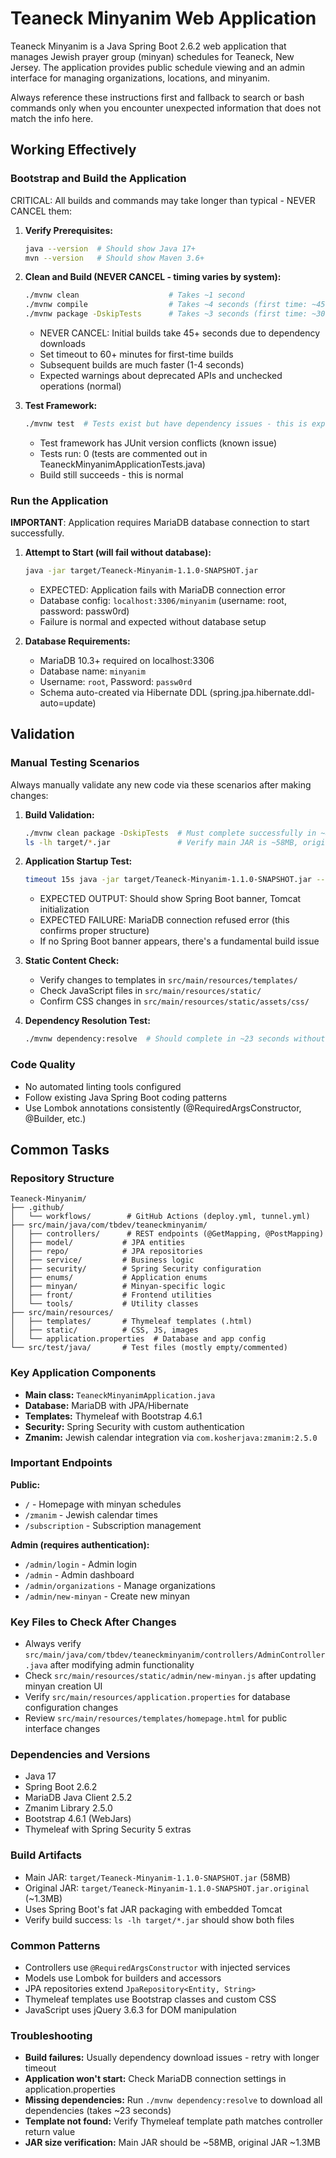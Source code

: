 # Teaneck Minyanim Web Application

Teaneck Minyanim is a Java Spring Boot 2.6.2 web application that manages Jewish prayer group (minyan) schedules for Teaneck, New Jersey. The application provides public schedule viewing and an admin interface for managing organizations, locations, and minyanim.

Always reference these instructions first and fallback to search or bash commands only when you encounter unexpected information that does not match the info here.

## Working Effectively

### Bootstrap and Build the Application
CRITICAL: All builds and commands may take longer than typical - NEVER CANCEL them:

1. **Verify Prerequisites:**
   ```bash
   java --version  # Should show Java 17+
   mvn --version   # Should show Maven 3.6+
   ```

2. **Clean and Build (NEVER CANCEL - timing varies by system):**
   ```bash
   ./mvnw clean                    # Takes ~1 second
   ./mvnw compile                  # Takes ~4 seconds (first time: ~45 seconds with downloads)
   ./mvnw package -DskipTests      # Takes ~3 seconds (first time: ~30 seconds with downloads)
   ```
   - NEVER CANCEL: Initial builds take 45+ seconds due to dependency downloads
   - Set timeout to 60+ minutes for first-time builds
   - Subsequent builds are much faster (1-4 seconds)
   - Expected warnings about deprecated APIs and unchecked operations (normal)

3. **Test Framework:**
   ```bash
   ./mvnw test  # Tests exist but have dependency issues - this is expected
   ```
   - Test framework has JUnit version conflicts (known issue)
   - Tests run: 0 (tests are commented out in TeaneckMinyanimApplicationTests.java)
   - Build still succeeds - this is normal

### Run the Application
**IMPORTANT**: Application requires MariaDB database connection to start successfully.

1. **Attempt to Start (will fail without database):**
   ```bash
   java -jar target/Teaneck-Minyanim-1.1.0-SNAPSHOT.jar
   ```
   - EXPECTED: Application fails with MariaDB connection error
   - Database config: `localhost:3306/minyanim` (username: root, password: passw0rd)
   - Failure is normal and expected without database setup

2. **Database Requirements:**
   - MariaDB 10.3+ required on localhost:3306
   - Database name: `minyanim`
   - Username: `root`, Password: `passw0rd`
   - Schema auto-created via Hibernate DDL (spring.jpa.hibernate.ddl-auto=update)

## Validation

### Manual Testing Scenarios
Always manually validate any new code via these scenarios after making changes:

1. **Build Validation:**
   ```bash
   ./mvnw clean package -DskipTests  # Must complete successfully in ~8 seconds
   ls -lh target/*.jar               # Verify main JAR is ~58MB, original ~1.3MB
   ```

2. **Application Startup Test:**
   ```bash
   timeout 15s java -jar target/Teaneck-Minyanim-1.1.0-SNAPSHOT.jar --server.port=0
   ```
   - EXPECTED OUTPUT: Should show Spring Boot banner, Tomcat initialization
   - EXPECTED FAILURE: MariaDB connection refused error (this confirms proper structure)
   - If no Spring Boot banner appears, there's a fundamental build issue

3. **Static Content Check:**
   - Verify changes to templates in `src/main/resources/templates/`
   - Check JavaScript files in `src/main/resources/static/`
   - Confirm CSS changes in `src/main/resources/static/assets/css/`

4. **Dependency Resolution Test:**
   ```bash
   ./mvnw dependency:resolve  # Should complete in ~23 seconds without errors
   ```

### Code Quality
- No automated linting tools configured
- Follow existing Java Spring Boot coding patterns
- Use Lombok annotations consistently (@RequiredArgsConstructor, @Builder, etc.)

## Common Tasks

### Repository Structure
```
Teaneck-Minyanim/
├── .github/
│   └── workflows/        # GitHub Actions (deploy.yml, tunnel.yml)
├── src/main/java/com/tbdev/teaneckminyanim/
│   ├── controllers/      # REST endpoints (@GetMapping, @PostMapping)
│   ├── model/           # JPA entities
│   ├── repo/            # JPA repositories
│   ├── service/         # Business logic
│   ├── security/        # Spring Security configuration
│   ├── enums/           # Application enums
│   ├── minyan/          # Minyan-specific logic
│   ├── front/           # Frontend utilities
│   └── tools/           # Utility classes
├── src/main/resources/
│   ├── templates/       # Thymeleaf templates (.html)
│   ├── static/          # CSS, JS, images
│   └── application.properties  # Database and app config
└── src/test/java/       # Test files (mostly empty/commented)
```

### Key Application Components
- **Main class:** `TeaneckMinyanimApplication.java`
- **Database:** MariaDB with JPA/Hibernate
- **Templates:** Thymeleaf with Bootstrap 4.6.1
- **Security:** Spring Security with custom authentication
- **Zmanim:** Jewish calendar integration via `com.kosherjava:zmanim:2.5.0`

### Important Endpoints
**Public:**
- `/` - Homepage with minyan schedules
- `/zmanim` - Jewish calendar times
- `/subscription` - Subscription management

**Admin (requires authentication):**
- `/admin/login` - Admin login
- `/admin` - Admin dashboard  
- `/admin/organizations` - Manage organizations
- `/admin/new-minyan` - Create new minyan

### Key Files to Check After Changes
- Always verify `src/main/java/com/tbdev/teaneckminyanim/controllers/AdminController.java` after modifying admin functionality
- Check `src/main/resources/static/admin/new-minyan.js` after updating minyan creation UI
- Verify `src/main/resources/application.properties` for database configuration changes
- Review `src/main/resources/templates/homepage.html` for public interface changes

### Dependencies and Versions
- Java 17
- Spring Boot 2.6.2
- MariaDB Java Client 2.5.2
- Zmanim Library 2.5.0
- Bootstrap 4.6.1 (WebJars)
- Thymeleaf with Spring Security 5 extras

### Build Artifacts
- Main JAR: `target/Teaneck-Minyanim-1.1.0-SNAPSHOT.jar` (58MB)
- Original JAR: `target/Teaneck-Minyanim-1.1.0-SNAPSHOT.jar.original` (~1.3MB)
- Uses Spring Boot's fat JAR packaging with embedded Tomcat
- Verify build success: `ls -lh target/*.jar` should show both files

### Common Patterns
- Controllers use `@RequiredArgsConstructor` with injected services
- Models use Lombok for builders and accessors
- JPA repositories extend `JpaRepository<Entity, String>`
- Thymeleaf templates use Bootstrap classes and custom CSS
- JavaScript uses jQuery 3.6.3 for DOM manipulation

### Troubleshooting
- **Build failures:** Usually dependency download issues - retry with longer timeout
- **Application won't start:** Check MariaDB connection settings in application.properties
- **Missing dependencies:** Run `./mvnw dependency:resolve` to download all dependencies (takes ~23 seconds)
- **Template not found:** Verify Thymeleaf template path matches controller return value
- **JAR size verification:** Main JAR should be ~58MB, original JAR ~1.3MB
